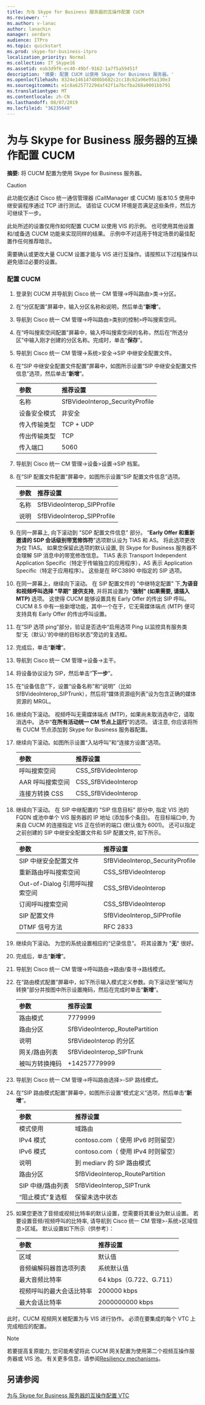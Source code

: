```yaml
---
title: 为与 Skype for Business 服务器的互操作配置 CUCM
ms.reviewer: ''
ms.author: v-lanac
author: lanachin
manager: serdars
audience: ITPro
ms.topic: quickstart
ms.prod: skype-for-business-itpro
localization_priority: Normal
ms.collection: IT_Skype16
ms.assetid: eab3d9f6-ec40-49bf-9162-1a7f5a59451f
description: '摘要: 配置 CUCM 以使用 Skype for Business 服务器。'
ms.openlocfilehash: 8324e146147480bb682c2cc18c62a96e95a130e3
ms.sourcegitcommit: e1c8a62577229daf42f1a7bcfba268a9001bb791
ms.translationtype: MT
ms.contentlocale: zh-CN
ms.lasthandoff: 08/07/2019
ms.locfileid: "36235648"
---
```

# <a name="configure-cucm-for-interoperation-with-skype-for-business-server"></a>为与 Skype for Business 服务器的互操作配置 CUCM
 
**摘要:** 将 CUCM 配置为使用 Skype for Business 服务器。
  
> [!CAUTION]
> 此功能仅通过 Cisco 统一通信管理器 (CallManager 或 CUCM) 版本10.5 使用中继安装程序通过 TCP 进行测试。 请验证 CUCM 环境是否满足这些条件，然后方可继续下一步。 
  
此处所述的设置仅用作如何配置 CUCM 以使用 VIS 的示例。 也可使用其他设置和/或备选 CUCM 功能来实现同样的结果。 示例中不对适用于特定场景的最佳配置作任何推荐暗示。
  
需要确认或更改大量 CUCM 设置才能与 VIS 进行互操作。请按照以下过程操作以避免错过必要的设置。
  
### <a name="configure-the-cucm"></a>配置 CUCM

1. 登录到 CUCM 并导航到 Cisco 统一 CM 管理-\>呼叫路由\>类-\>分区。
    
2. 在“分区配置”屏幕中，输入分区名称和说明，然后单击“**新增**”。
    
3. 导航到 Cisco 统一 CM 管理-\>呼叫路由\>类别的控制\>呼叫搜索空间。
    
4. 在“呼叫搜索空间配置”屏幕中，输入呼叫搜索空间的名称，然后在“所选分区”中输入刚才创建的分区名称。完成时，单击“**保存**”。
    
5. 导航到 Cisco 统一 CM 管理-\>系统\>安全-\>SIP 中继安全配置文件。
    
6. 在“SIP 中继安全配置文件配置”屏幕中，如图所示设置“SIP 中继安全配置文件信息”选项，然后单击“**新增**”。
    
   |**参数**|**推荐设置**|
   |:-----|:-----|
   |名称  <br/> |SfBVideoInterop_SecurityProfile  <br/> |
   |设备安全模式  <br/> |非安全  <br/> |
   |传入传输类型  <br/> |TCP + UDP  <br/> |
   |传出传输类型  <br/> |TCP  <br/> |
   |传入端口  <br/> |5060  <br/> |
   
7. 导航到 Cisco 统一 CM 管理-\>设备\>设置-\>SIP 档案。
    
8. 在“SIP 配置文件配置”屏幕中，如图所示设置“SIP 配置文件信息”选项。 
    
   |**参数**|**推荐设置**|
   |:-----|:-----|
   |名称  <br/> |SfBVideoInterop_SIPProfile  <br/> |
   |说明  <br/> |SfBVideoInterop_SIPProfile  <br/> |
   
9. 在同一屏幕上, 向下滚动到 "SDP 配置文件信息" 部分。 “**Early Offer 和重新邀请的 SDP 会话级别带宽修饰符**”选项默认设为 TIAS 和 AS。 将此选项更改为仅 TIAS。 如果您保留此选项的默认设置, 则 Skype for Business 服务器不会理解 SIP 消息中的带宽修改信息。 TIAS 表示 Transport Independent Application Specific（特定于传输独立的应用程序），AS 表示 Application Specific（特定于应用程序）。 这些是在 RFC3890 中指定的 SIP 选项。
    
10. 在同一屏幕上，继续向下滚动。 在 SIP 配置文件的 "中继特定配置" 下,**为语音和视频呼叫选择 "早期" 提供支持**, 并将其设置为 "**强制" (如果需要, 请插入 MTP)** 选项。 这使得 CUCM 能够设置具有 Early Offer 的传出 SIP 呼叫。 CUCM 8.5 中有一些新增功能，其中一个在于，它无需媒体端点 (MTP) 便可支持具有 Early Offer 的传出呼叫设置。
    
11. 在“SIP 选项 ping”部分，验证是否选中“启用选项 Ping 以监控具有服务类型‘无（默认）’的中继的目标状态”旁边的复选框。
    
12. 完成后，单击“**新增**”。
    
13. 导航到 Cisco 统一 CM 管理-\>设备-\>主干。 
    
14. 将设备协议设为 SIP，然后单击“**下一步**”。
    
15. 在“设备信息”下，设置“设备名称”和“说明”（比如 SfBVideoInterop_SIPTrunk），然后将“媒体资源组列表”设为包含正确的媒体资源的 MRGL。 
    
16. 继续向下滚动。 视频呼叫无需媒体端点 (MTP)，如果尚未取消选中它，请取消选中。 选中“**在所有活动统一 CM 节点上运行**”的选项。 请注意, 你应该将所有 CUCM 节点添加到 Skype for Business 服务器配置。
    
17. 继续向下滚动。如图所示设置“入站呼叫”和“连接方设置”选项。
    
    |**参数**|**推荐设置**|
    |:-----|:-----|
    |呼叫搜索空间  <br/> |CSS_SfBVideoInterop  <br/> |
    |AAR 呼叫搜索空间  <br/> |CSS_SfBVideoInterop  <br/> |
    |连接方转换 CSS  <br/> |CSS_SfBVideoInterop  <br/> |
   
18. 继续向下滚动。 在 SIP 中继配置的 "SIP 信息目标" 部分中, 指定 VIS 池的 FQDN 或池中单个 VIS 服务器的 IP 地址 (添加多个条目)。 在目标端口中, 为来自 CUCM 的连接指定 VIS 正在侦听的端口 (默认值为 6001)。 还可以指定之前创建的 SIP 中继安全配置文件和 SIP 配置文件, 如下所示。
    
    |**参数**|**推荐设置**|
    |:-----|:-----|
    |SIP 中继安全配置文件  <br/> |SfBVideoInterop_SecurityProfile  <br/> |
    |重新路由呼叫搜索空间  <br/> |CSS_SfBVideoInterop  <br/> |
    |Out-of-Dialog 引用呼叫搜索空间  <br/> |CSS_SfBVideoInterop  <br/> |
    |订阅呼叫搜索空间  <br/> |CSS_SfBVideoInterop  <br/> |
    |SIP 配置文件  <br/> |SfBVideoInterop_SIPProfile  <br/> |
    |DTMF 信号方法  <br/> |RFC 2833  <br/> |
   
19.  继续向下滚动。 为您的系统设置相应的“记录信息”。 将其设置为 "**无**" 很好。 
    
20. 完成后，单击“**新增**”。
    
21. 导航到 Cisco 统一 CM 管理-\>呼叫路由-\>路由/查寻-\>路线模式。
    
22. 在“路由模式配置”屏幕中，如下所示输入模式定义参数。向下滚动至“被叫方转换”部分并按图中所示设置掩码，然后在完成时单击“**新增**”。
    
    |**参数**|**推荐设置**|
    |:-----|:-----|
    |路由模式  <br/> |7779999  <br/> |
    |路由分区  <br/> |SfBVideoInterop_RoutePartition  <br/> |
    |说明  <br/> |SfBVideoInterop 的分区  <br/> |
    |网关/路由列表  <br/> |SfBVideoInterop_SIPTrunk  <br/> |
    |被叫方转换掩码  <br/> |+14257779999  <br/> |
   
23. 导航到 Cisco 统一 CM 管理-\>呼叫路由选择\>-SIP 路线模式。
    
24. 在“SIP 路由模式配置”屏幕中，如图所示设置“模式定义”选项，然后单击“**新增**”。
    
    |**参数**|**推荐设置**|
    |:-----|:-----|
    | 模式使用 <br/> |域路由  <br/> |
    |IPv4 模式  <br/> |contoso.com（ 使用 IPv6 时则留空）  <br/> |
    |IPv6 模式  <br/> |contoso.com（ 使用 IPv4 时则留空）  <br/> |
    |说明  <br/> |到 mediarv 的 SIP 路由模式  <br/> |
    |路由分区  <br/> |SfBVideoInterop_RoutePartition  <br/> |
    |SIP 中继/路由列表  <br/> |SfBVideoInterop_SIPTrunk  <br/> |
    |“阻止模式”复选框  <br/> |保留未选中状态  <br/> |
   
25. 如果您更改了音频或视频比特率的默认设置，您需要将其重设为默认设置。 若要设置音频/视频呼叫的比特率, 请导航到 Cisco 统一 CM 管理\>-系统\>区域信息\>区域。 默认设置如下所示（供参考）：
    
    |**参数**|**推荐设置**|
    |:-----|:-----|
    |区域  <br/> |默认值  <br/> |
    |音频编解码器首选项列表  <br/> |系统默认值  <br/> |
    |最大音频比特率  <br/> |64 kbps（G.722、G.711）  <br/> |
    |视频呼叫的最大会话比特率  <br/> |200000 kbps  <br/> |
    |最大会话比特率  <br/> |2000000000 kbps  <br/> |
   
此时，CUCM 视频网关被配置为与 VIS 进行协作。 必须在要集成的每个 VTC 上完成相应的配置。
> [!NOTE]
> 若要提高复原能力, 您可能希望将此 CUCM 网关配置为使用第二个视频互操作服务器或 VIS 池。 有关更多信息，请参阅[Resiliency mechanisms](../../plan-your-deployment/video-interop-server.md#resiliency)。
  
## <a name="see-also"></a>另请参阅

[为与 Skype for Business 服务器的互操作配置 VTC](configure-a-vtc-for-interoperation.md)
